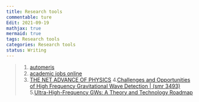 ```yaml
---
title: Research tools
commentable: ture
Edit: 2021-09-19
mathjax: true
mermaid: true
tags: Research tools 
categories: Research tools
status: Writing
---
```

>1. [automeris](https://apps.automeris.io/wpd/)
>2. [academic jobs online](https://academicjobsonline.org/ajo/jobs/19212)
>3. [THE NET ADVANCE OF PHYSICS](http://web.mit.edu/redingtn/www/netadv/)
>4.[Challenges and Opportunities of High Frequency Gravitational Wave Detection | (smr 3493)](http://indico.ictp.it/event/9006/)
>5.[Ultra-High-Frequency GWs: A Theory and Technology Roadmap](https://indico.cern.ch/event/1074510/)
